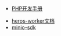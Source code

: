 * [PHP开发手册](/rules/preface.md)
<!-- * [盟大框架文档](/framework/quickstart.md) -->
* [heros-worker文档](/heros-worker-framework/quick-index.md)
* [minio-sdk](/minio/used.md)